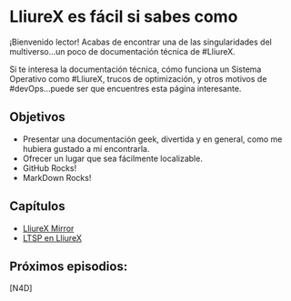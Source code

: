 LliureX es fácil si sabes como
==============================


¡Bienvenido lector! Acabas de encontrar una de las singularidades del multiverso...un poco de documentación técnica de #LliureX.

Si te interesa la documentación técnica, cómo funciona un Sistema Operativo como #LliureX, trucos de optimización, y  otros motivos de #devOps...puede ser que encuentres esta página interesante.


Objetivos
---------

* Presentar una documentación geek, divertida y en general, como me hubiera gustado a mí encontrarla.
* Ofrecer un lugar que sea fácilmente localizable.
* GitHub Rocks! 
* MarkDown Rocks!


Capítulos
---------
* [LliureX Mirror](src/lliurex-mirror/lliurex-mirror.md)
* [LTSP en LliureX](src/lliurex-ltsp/lliurex-ltsp.md)

Próximos episodios:
-------------------

[N4D]